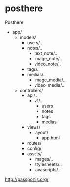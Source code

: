 # posthere
Posthere

- app/
  - models/
    - users/..
    - notes/..
      - text_note/..
      - image_note/..
      - video_note/..
    - tags/..
    - medias/..
      - image_media/..
      - video_media/..
  - controllers/
    - api/..
      - v1/..
        - users
        - notes
        - tags
        - medias
    - views/
      - layout/
        - app.html
    - routes/
    - config/
    - assets/
      - images/..
      - stylesheets/..
      - javascripts/..

http://passportjs.org/
